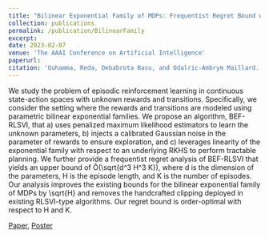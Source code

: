 ```yaml
---
title: "Bilinear Exponential Family of MDPs: Frequentist Regret Bound with Tractable Exploration & Planning"
collection: publications
permalink: /publication/BilinearFamily
excerpt:
date: 2023-02-07
venue: 'The AAAI Conference on Artificial Intelligence'
paperurl: 
citation: 'Ouhamma, Reda, Debabrota Basu, and Odalric-Ambrym Maillard. ["Bilinear exponential family of mdps: Frequentist regret bound with tractable exploration and planning."](http://redaouhamma.github.io/files/befrlsvi.pdf) AAAI (2022).'
---
```

We study the problem of episodic reinforcement learning in continuous state-action spaces with unknown rewards and
transitions. Specifically, we consider the setting where the rewards and transitions are modeled using parametric bilinear
exponential families. We propose an algorithm, BEF-RLSVI, that a) uses penalized maximum likelihood estimators to
learn the unknown parameters, b) injects a calibrated Gaussian noise in the parameter of rewards to ensure exploration,
and c) leverages linearity of the exponential family with respect to an underlying RKHS to perform tractable planning.
We further provide a frequentist regret analysis of BEF-RLSVI that yields an upper bound of Õ(\sqrt{d^3 H^3 K}), where d is
the dimension of the parameters, H is the episode length, and K is the number of episodes. Our analysis improves the
existing bounds for the bilinear exponential family of MDPs by \sqrt{H} and removes the handcrafted clipping deployed in
existing RLSVI-type algorithms. Our regret bound is order-optimal with respect to H and K.

[Paper](http://redaouhamma.github.io/files/befrlsvi.pdf), [Poster](http://redaouhamma.github.io/files/befrlsviPoster.pdf)
